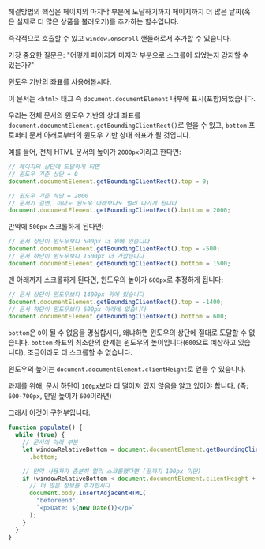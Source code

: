 해결방법의 핵심은 페이지의 마지막 부분에 도달하기까지 페이지까지 더 많은 날짜(혹은 실제로 더 많은 상품을 불러오기)를 추가하는 함수입니다.

즉각적으로 호출할 수 있고 `window.onscroll` 핸들러로서 추가할 수 있습니다.

가장 중요한 질문은: "어떻게 페이지가 마지막 부분으로 스크롤이 되었는지 감지할 수 있는가?"

윈도우 기반의 좌표를 사용해봅시다.

이 문서는 `<html>` 태그 즉 `document.documentElement` 내부에 표시(포함)되었습니다.

우리는 전체 문서의 윈도우 기반의 상대 좌표를 `document.documentElement.getBoundingClientRect()`로 얻을 수 있고, `bottom` 프로퍼티 문서 아래로부터의 윈도우 기반 상대 좌표가 될 것입니다.

예를 들어, 전체 HTML 문서의 높이가 `2000px`이라고 한다면:

```js
// 페이지의 상단에 도달하게 되면
// 윈도우 기준 상단 = 0
document.documentElement.getBoundingClientRect().top = 0;

// 윈도우 기준 하단 = 2000
// 문서가 길면, 아마도 윈도우 아래보다도 멀리 나가게 됩니다
document.documentElement.getBoundingClientRect().bottom = 2000;
```

만약에 `500px` 스크롤하게 된다면:

```js
// 문서 상단이 윈도우보다 500px 더 위에 있습니다
document.documentElement.getBoundingClientRect().top = -500;
// 문서 하단이 윈도우보다 1500px 더 가깝습니다
document.documentElement.getBoundingClientRect().bottom = 1500;
```

맨 아래까지 스크롤하게 된다면, 윈도우의 높이가 `600px`로 추정하게 됩니다:

```js
// 문서 상단이 윈도우보다 1400px 위에 있습니다
document.documentElement.getBoundingClientRect().top = -1400;
// 문서 하단이 윈도우보다 600px 아래에 있습니다
document.documentElement.getBoundingClientRect().bottom = 600;
```

`bottom`은 `0`이 될 수 없음을 명심합시다, 왜냐하면 윈도우의 상단에 절대로 도달할 수 없습니다. `bottom` 좌표의 최소한의 한계는 윈도우의 높이입니다(`600`으로 예상하고 있습니다), 조금이라도 더 스크롤할 수 없습니다.

윈도우의 높이는 `document.documentElement.clientHeight`로 얻을 수 있습니다.

과제를 위해, 문서 하단이 `100px`보다 더 떨어져 있지 않음을 알고 있어야 합니다. (즉: `600-700px`, 만일 높이가 `600`이라면)

그래서 이것이 구현부입니다:

```js
function populate() {
  while (true) {
    // 문서의 아래 부분
    let windowRelativeBottom = document.documentElement.getBoundingClientRect()
      .bottom;

    // 만약 사용자가 충분히 멀리 스크롤했다면 (끝까지 100px 미만)
    if (windowRelativeBottom < document.documentElement.clientHeight + 100) {
      // 더 많은 정보를 추가합시다
      document.body.insertAdjacentHTML(
        "beforeend",
        `<p>Date: ${new Date()}</p>`
      );
    }
  }
}
```
